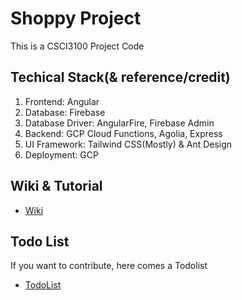 # Shoppy Project

This is a CSCI3100 Project Code

## Techical Stack(& reference/credit)
1. Frontend: Angular
2. Database: Firebase
3. Database Driver: AngularFire, Firebase Admin
4. Backend: GCP Cloud Functions, Agolia, Express
5. UI Framework: Tailwind CSS(Mostly) & Ant Design
6. Deployment: GCP

## Wiki & Tutorial
- [Wiki](https://github.com/alantsui4/Shoppy/wiki)
## Todo List
If you want to contribute, here comes a Todolist
- [TodoList](https://github.com/alantsui4/Shoppy/projects/1)
